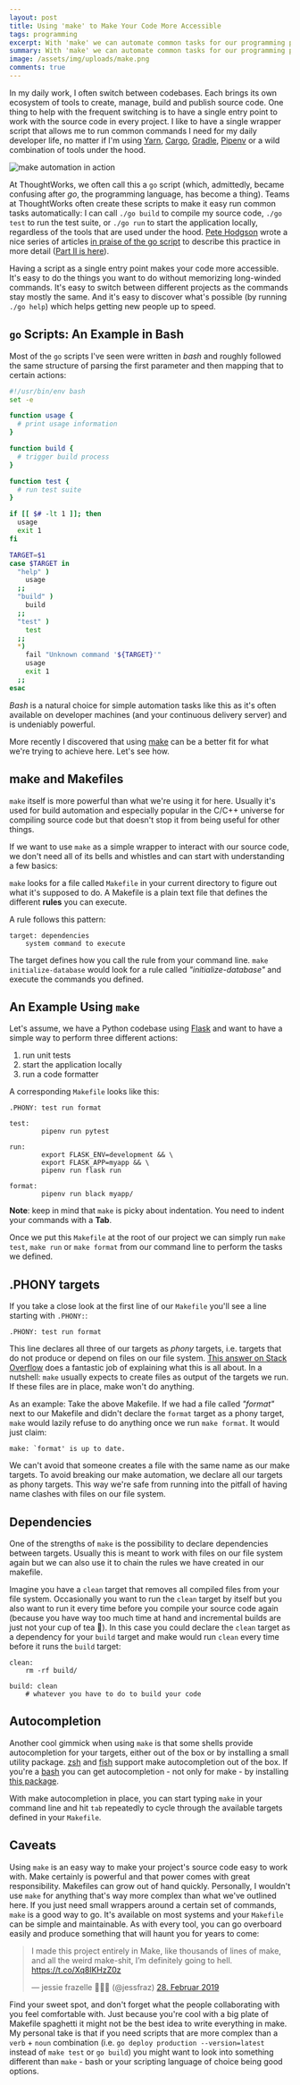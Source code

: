 ```yaml
---
layout: post
title: Using 'make' to Make Your Code More Accessible
tags: programming
excerpt: With 'make' we can automate common tasks for our programming projects and make them more accessible as a result.
summary: With 'make' we can automate common tasks for our programming projects and make them more accessible as a result.
image: /assets/img/uploads/make.png
comments: true
---
```


In my daily work, I often switch between codebases. Each brings its own ecosystem of tools to create, manage, build and publish source code. One thing to help with the frequent switching is to have a single entry point to work with the source code in every project. I like to have a single wrapper script that allows me to run common commands I need for my daily developer life, no matter if I'm using [Yarn](https://yarnpkg.com/en/), [Cargo](https://github.com/rust-lang/cargo/), [Gradle](https://gradle.org/), [Pipenv](https://pipenv.readthedocs.io/en/latest/) or a wild combination of tools under the hood. 

![make automation in action](/assets/img/uploads/make.png)

At ThoughtWorks, we often call this a `go` script (which, admittedly, became confusing after _go_, the programming language, has become a thing). Teams at ThoughtWorks often create these scripts to make it easy run common tasks automatically: I can call `./go build` to compile my source code, `./go test` to run the test suite, or `./go run` to start the application locally, regardless of the tools that are used under the hood. [Pete Hodgson](https://twitter.com/ph1) wrote a nice series of articles [in praise of the go script](https://www.thoughtworks.com/insights/blog/praise-go-script-part-i) to describe this practice in more detail ([Part II is here](https://www.thoughtworks.com/insights/blog/praise-go-script-part-ii)).

Having a script as a single entry point makes your code more accessible. It's easy to do the things you want to do without memorizing long-winded commands. It's easy to switch between different projects as the commands stay mostly the same. And it's easy to discover what's possible (by running `./go help`) which helps getting new people up to speed. 

## `go` Scripts: An Example in Bash
Most of the `go` scripts I've seen were written in _bash_ and roughly followed the same structure of parsing the first parameter and then mapping that to certain actions:

```bash
#!/usr/bin/env bash
set -e

function usage {
  # print usage information
}

function build {
  # trigger build process
}

function test {
  # run test suite
}

if [[ $# -lt 1 ]]; then
  usage
  exit 1
fi

TARGET=$1
case $TARGET in
  "help" )
    usage
  ;;
  "build" )
    build
  ;;
  "test" )
    test
  ;;
  *)
    fail "Unknown command '${TARGET}'"
    usage
    exit 1
  ;;
esac
```

_Bash_ is a natural choice for simple automation tasks like this as it's often available on developer machines (and your continuous delivery server) and is undeniably powerful.

More recently I discovered that using [make](https://en.wikipedia.org/wiki/Make_(software)) can be a better fit for what we're trying to achieve here. Let's see how.

## make and Makefiles
`make` itself is more powerful than what we're using it for here. Usually it's used for build automation and especially popular in the C/C++ universe for compiling source code but that doesn't stop it from being useful for other things.

If we want to use `make` as a simple wrapper to interact with our source code, we don't need all of its bells and whistles and can start with understanding a few basics:

`make` looks for a file called `Makefile` in your current directory to figure out what it's supposed to do. A Makefile is a plain text file that defines the different **rules** you can execute. 

A rule follows this pattern:

    target: dependencies
        system command to execute

The target defines how you call the rule from your command line. `make initialize-database` would look for a rule called _"initialize-database"_ and execute the commands you defined.

## An Example Using `make`
Let's assume, we have a Python codebase using [Flask](http://flask.pocoo.org/) and want to have a simple way to perform three different actions:

1. run unit tests
2. start the application locally
3. run a code formatter

A corresponding `Makefile` looks like this:

<pre class="highlight"><code>.PHONY: test run format

test:
&#09;pipenv run pytest

run:
&#09;export FLASK_ENV=development && \
&#09;export FLASK_APP=myapp && \
&#09;pipenv run flask run

format:
&#09;pipenv run black myapp/</code>
</pre>

<div class="highlighted"><strong>Note</strong>: keep in mind that <code>make</code> is picky about indentation. You need to indent your commands with a <strong>Tab</strong>.</div>

Once we put this `Makefile` at the root of our project we can simply run `make test`, `make run` or `make format` from our command line to perform the tasks we defined.

## .PHONY targets
If you take a close look at the first line of our `Makefile` you'll see a line starting with `.PHONY:`:

```
.PHONY: test run format
```

This line declares all three of our targets as _phony_ targets, i.e. targets that do not produce or depend on files on our file system. [This answer on Stack Overflow](https://stackoverflow.com/a/2145605/208660) does a fantastic job of explaining what this is all about. In a nutshell: `make` usually expects to create files as output of the targets we run. If these files are in place, make won't do anything.

As an example:
Take the above Makefile. If we had a file called _"format"_ next to our Makefile and didn't declare the `format` target as a phony target, `make` would lazily refuse to do anything once we run `make format`. It would just claim:

```
make: `format' is up to date.
```

We can't avoid that someone creates a file with the same name as our make targets. To avoid breaking our make automation, we declare all our targets as phony targets. This way we're safe from running into the pitfall of having name clashes with files on our file system.

## Dependencies
One of the strengths of `make` is the possibility to declare dependencies between targets. Usually this is meant to work with files on our file system again but we can also use it to chain the rules we have created in our makefile.

Imagine you have a `clean` target that removes all compiled files from your file system. Occasionally you want to run the `clean` target by itself but you also want to run it every time before you compile your source code again (because you have way too much time at hand and incremental builds are just not your cup of tea 🤨). In this case you could declare the `clean` target as a dependency for your `build` target and make would run `clean` every time before it runs the `build` target:

```
clean:
    rm -rf build/

build: clean
    # whatever you have to do to build your code
```

## Autocompletion
Another cool gimmick when using `make` is that some shells provide autocompletion for your targets, either out of the box or by installing a small utility package. [zsh](http://zsh.sourceforge.net/) and [fish](https://fishshell.com/) support make autocompletion out of the box. If you're a [bash](https://www.gnu.org/software/bash/) you can get autocompletion - not only for make - by installing [this package](https://github.com/scop/bash-completion).

With make autocompletion in place, you can start typing `make` in your command line and hit `tab` repeatedly to cycle through the available targets defined in your `Makefile`.

## Caveats
Using `make` is an easy way to make your project's source code easy to work with. Make certainly is powerful and that power comes with great responsibility. Makefiles can grow out of hand quickly. Personally, I wouldn't use `make` for anything that's way more complex than what we've outlined here. If you just need small wrappers around a certain set of commands, `make` is a good way to go. It's available on most systems and your `Makefile` can be simple and maintainable. As with every tool, you can go overboard easily and produce something that will haunt you for years to come:

<blockquote class="twitter-tweet" data-lang="de"><p lang="en" dir="ltr">I made this project entirely in Make, like thousands of lines of make, and all the weird make-shit, I’m definitely going to hell. <a href="https://t.co/Xq8lKHzZ0z">https://t.co/Xq8lKHzZ0z</a></p>&mdash; jessie frazelle 👩🏼‍🚀 (@jessfraz) <a href="https://twitter.com/jessfraz/status/1101232677326336001?ref_src=twsrc%5Etfw">28. Februar 2019</a></blockquote>
<script async src="https://platform.twitter.com/widgets.js" charset="utf-8"></script>

Find your sweet spot, and don't forget what the people collaborating with you feel comfortable with. Just because you're cool with a big plate of Makefile spaghetti it might not be the best idea to write everything in make. My personal take is that if you need scripts that are more complex than a `verb` + `noun` combination (i.e. `go deploy production --version=latest` instead of `make test` or `go build`) you might want to look into something different than `make` - bash or your scripting language of choice being good options.
